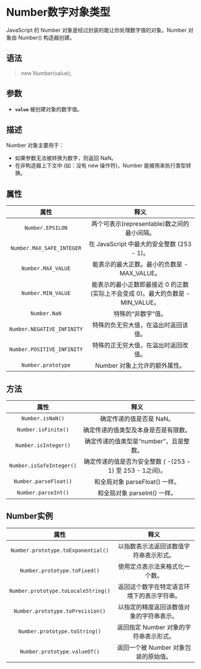 ﻿# Number数字对象类型

 JavaScript 的 Number 对象是经过封装的能让你处理数字值的对象。Number 对象由 Number() 构造器创建。

## 语法

> new Number(value);

## 参数

 - **`value`**
被创建对象的数字值。

## 描述

Number 对象主要用于：

 - 如果参数无法被转换为数字，则返回 NaN。
 - 在非构造器上下文中 (如：没有 new 操作符)，Number 能被用来执行类型转换。

## 属性


属性                     |                  释义
:-----------------------:|:-------------------------------------:
`Number.EPSILON`         |两个可表示(representable)数之间的最小间隔。
`Number.MAX_SAFE_INTEGER`|在 JavaScript 中最大的安全整数 (253 - 1)。
`Number.MAX_VALUE`       |能表示的最大正数。最小的负数是 -MAX_VALUE。
`Number.MIN_VALUE`       |能表示的最小正数即最接近 0 的正数 (实际上不会变成 0)。最大的负数是 -MIN_VALUE。
`Number.NaN`              |特殊的“非数字”值。
`Number.NEGATIVE_INFINITY`|特殊的负无穷大值，在溢出时返回该值。
`Number.POSITIVE_INFINITY`|特殊的正无穷大值，在溢出时返回改值。
`Number.prototype`        |Number 对象上允许的额外属性。

## 方法

属性                     |                  释义
:-----------------------:|:-------------------------------------:
`Number.isNaN()`         |确定传递的值是否是 NaN。
`Number.isFinite()`      |确定传递的值类型及本身是否是有限数。
`Number.isInteger()`     |确定传递的值类型是“number”，且是整数。
`Number.isSafeInteger()` |确定传递的值是否为安全整数 ( -(253 - 1) 至 253 - 1之间)。
`Number.parseFloat()`    |和全局对象 parseFloat() 一样。
`Number.parseInt()`      |和全局对象 parseInt() 一样。

## Number实例

属性                     |                  释义
:-----------------------:|:-------------------------------------:
`Number.prototype.toExponential()`|以指数表示法返回该数值字符串表示形式。
`Number.prototype.toFixed()`|使用定点表示法来格式化一个数。
`Number.prototype.toLocaleString()`|返回这个数字在特定语言环境下的表示字符串。
`Number.prototype.toPrecision()`|以指定的精度返回该数值对象的字符串表示。
`Number.prototype.toString()`|返回指定 Number 对象的字符串表示形式。
`Number.prototype.valueOf()`|返回一个被 Number 对象包装的原始值。
